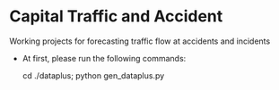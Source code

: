 # Capital Traffic and Accident
Working projects for forecasting traffic flow at accidents and incidents

* At first, please run the following commands:
  
  cd ./dataplus; python gen_dataplus.py

